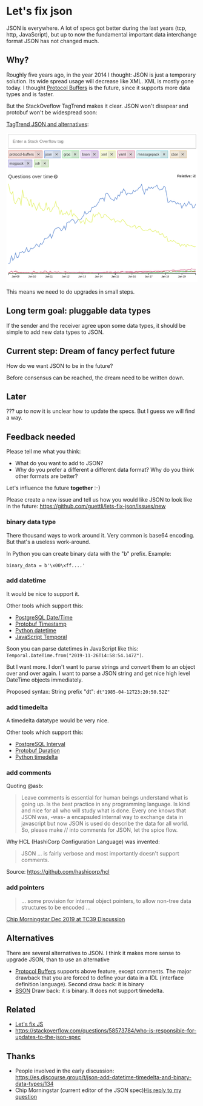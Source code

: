 # Let's fix json

JSON is everywhere. A lot of specs got better during the last years (tcp, http, JavaScript), but up to now the fundamental important data interchange format JSON has not changed much.

## Why?

Roughly five years ago, in the year 2014 I thought: JSON is just a temporary solution. Its wide spread usage will decrease like XML. XML is mostly gone today. I thought [Protocol Buffers](https://en.wikipedia.org/wiki/Protocol_Buffers) is the future, since it supports more data types and is faster.

But the StackOveflow TagTrend makes it clear. JSON won't disapear and protobuf won't be widespread soon:

[TagTrend JSON and alternatives](http://sotagtrends.com/?tags=protocol-buffers+json+grpc+bson+xml+yaml+messagepack+cbor+msgpack+xdr):

![TagTrend JSON and alternatives](tag-trend-json-and-alternatives.png)

This means we need to do upgrades in small steps.

## Long term goal: pluggable data types

If the sender and the receiver agree upon some data types, it should be simple to add new data types to JSON.

## Current step: Dream of fancy perfect future

How do we want JSON to be in the future?

Before consensus can be reached, the dream need to be written down.

## Later

??? up to now it is unclear how to update the specs. But I guess we will find a way.

## Feedback needed

Please tell me what you think:

- What do you want to add to JSON?
- Why do you prefer a different a different data format? Why do you think other formats are better?


Let's influence the future **together** :-)

Please create a new issue and tell us how you would like JSON to look like in the future: https://github.com/guettli/lets-fix-json/issues/new

### binary data type

There thousand ways to work around it. Very common is base64 encoding. But that's a useless work-around.

In Python you can create binary data with the "b" prefix. Example:

```
binary_data = b'\x00\xff....'
```

### add datetime

It would be nice to support it.

Other tools which support this:

* [PostgreSQL Date/Time](https://www.postgresql.org/docs/12/datatype-datetime.html#DATATYPE-DATETIME-INPUT)
* [Protobuf Timestamp](https://developers.google.com/protocol-buffers/docs/reference/google.protobuf#google.protobuf.Timestamp)
* [Python datetime](https://docs.python.org/3/library/datetime.html#datetime-objects)
* [JavaScript Temporal](https://github.com/tc39/proposal-temporal)

Soon you can parse datetimes in JavaScript like this: `Temporal.DateTime.from("2019-11-26T14:58:54.147Z")`.

But I want more. I don't want to parse strings and convert them to an object over and over again. I want to parse a JSON string and get nice high level DateTime objects immediately.

Proposed syntax: String prefix "dt": `dt"1985-04-12T23:20:50.52Z"`

### add timedelta

A timedelta datatype would be very nice.

Other tools which support this: 

* [PostgreSQL Interval](https://www.postgresql.org/docs/12/datatype-datetime.html#DATATYPE-INTERVAL-INPUT)
* [Protobuf Duration](https://developers.google.com/protocol-buffers/docs/reference/google.protobuf#duration)
* [Python timedelta](https://docs.python.org/3/library/datetime.html#timedelta-objects)

### add comments

Quoting @asb:

> Leave comments is essential for human beings understand what is going up.
> Is the best practice in any programming language.
> Is kind and nice for all who will study what is done.
> Every one knows that JSON was, -was- a encapsuled internal way to exchange data in javascript
> but now JSON is used do describe the data for all world.
> So, please make // into comments for JSON, let the spice flow.

Why HCL (HashiCorp Configuration Language) was invented:

> JSON ... is fairly verbose and most importantly doesn't support comments. 

Source: https://github.com/hashicorp/hcl

### add pointers

> ...  some provision for internal object pointers, to allow non-tree data structures to be encoded ...

[Chip Morningstar Dec 2019 at TC39 Discussion](https://es.discourse.group/t/update-json-spec/128/6)

## Alternatives

There are several alternatives to JSON. I think it makes more sense to upgrade JSON, than to use an alternative

- [Protocol Buffers](https://en.wikipedia.org/wiki/Protocol_Buffers) supports above feature, except comments. The major drawback that you are forced to define your data in a IDL (interface definition language). Second draw back: it is binary
- [BSON](https://en.wikipedia.org/wiki/BSON) Draw back: it is binary. It does not support timedelta.

## Related

- [Let's fix JS](https://github.com/guettli/lets-fix-js)
- https://stackoverflow.com/questions/58573784/who-is-responsible-for-updates-to-the-json-spec

## Thanks

- People involved in the early discussion: https://es.discourse.group/t/json-add-datetime-timedelta-and-binary-data-types/134
- Chip Morningstar (current editor of the JSON spec)[His reply to my question](https://es.discourse.group/t/update-json-spec/128/4)

